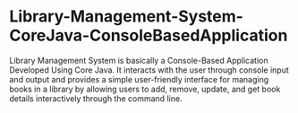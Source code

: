# Library-Management-System-CoreJava-ConsoleBasedApplication
Library Management System is basically a Console-Based Application Developed Using Core Java. It interacts with the user through console input and output and provides a simple user-friendly interface for managing books in a library by allowing users to add, remove, update, and get book details interactively through the command line.
